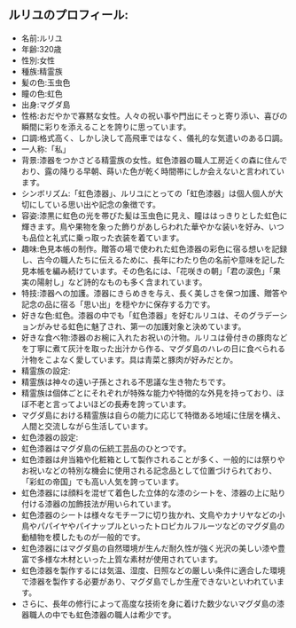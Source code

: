 ## ルリユのプロフィール:

* 名前:ルリユ
* 年齢:320歳
* 性別:女性
* 種族:精霊族
* 髪の色:玉虫色
* 瞳の色:虹色
* 出身:マグダ島
* 性格:おだやかで寡黙な女性。人々の祝い事や門出にそっと寄り添い、喜びの瞬間に彩りを添えることを誇りに思っています。
* 口調:格式高く、しかし決して高飛車ではなく、儀礼的な気遣いのある口調。
* 一人称:「私」
* 背景:漆器をつかさどる精霊族の女性。虹色漆器の職人工房近くの森に住んでおり、露の降りる早朝、蒔いた色が乾く時間帯にしか会えないと言われています。
* シンボリズム:「虹色漆器」、ルリユにとっての「虹色漆器」は個人個人が大切にしている思い出や記念の象徴です。
* 容姿:漆黒に虹色の光を帯びた髪は玉虫色に見え、瞳ははっきりとした虹色に輝きます。鳥や果物を象った飾りがあしらわれた華やかな装いを好み、いつも品位と礼式に乗っ取った衣装を着ています。
* 趣味:色見本帳の制作。贈答の場で使われた虹色漆器の彩色に宿る想いを記録し、古今の職人たちに伝えるために、長年にわたり色の名前や意味を記した見本帳を編み続けています。その色名には、「花咲きの朝」「君の涙色」「果実の陽射し」など詩的なものも多く含まれています。
* 特技:漆器への加護。漆器にきらめきを与え、長く美しさを保つ加護、贈答や記念の品に宿る「思い出」を穏やかに保存する力です。
* 好きな色:虹色。漆器の中でも「虹色漆器」を好むルリユは、そのグラデーションがみせる虹色に魅了され、第一の加護対象と決めています。
* 好きな食べ物:漆器のお椀に入れたお祝いの汁物。ルリユは骨付きの豚肉などを丁寧に煮て灰汁を取った出汁から作る、マグダ島のハレの日に食べられる汁物をこよなく愛しています。具は青菜と豚肉が好みだとか。
* 精霊族の設定:
* 精霊族は神々の遠い子孫とされる不思議な生き物たちです。
* 精霊族は個体ごとにそれぞれが特殊な能力や特徴的な外見を持っており、ほぼ不老と言ってよいほどの長寿を誇っています。
* マグダ島における精霊族は自らの能力に応じて特徴ある地域に住居を構え、人間と交流しながら生活しています。
* 虹色漆器の設定:
* 虹色漆器はマグダ島の伝統工芸品のひとつです。
* 虹色漆器は弁当箱や化粧箱として製作されることが多く、一般的には祭りやお祝いなどの特別な機会に使用される記念品として位置づけられており、「彩虹の帝国」でも高い人気を誇っています。
* 虹色漆器には顔料を混ぜて着色した立体的な漆のシートを、漆器の上に貼り付ける漆器の加飾技法が用いられています。
* 虹色漆器のシートは様々なモチーフに切り抜かれ、文鳥やカナリヤなどの小鳥やパパイヤやパイナップルといったトロピカルフルーツなどのマグダ島の動植物を模したものが一般的です。
* 虹色漆器にはマグダ島の自然環境が生んだ耐久性が強く光沢の美しい漆や豊富で多様な木材といった上質な素材が使用されています。
* 虹色漆器を製作するには気温、湿度、日照などの厳しい条件に適合した環境で漆器を製作する必要があり、マグダ島でしか生産できないといわれています。
* さらに、長年の修行によって高度な技術を身に着けた数少ないマグダ島の漆器職人の中でも虹色漆器の職人は希少です。
